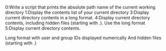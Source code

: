 0:Write a script that prints the absolute path name of the current working directory
1:Display the contents list of your current directory
3:Display current directory contents in a long format.
4:Display current directory contents, including hidden files (starting with .). Use the long format
5:Display current directory contents.

Long format
with user and group IDs displayed numerically
And hidden files (starting with .)
